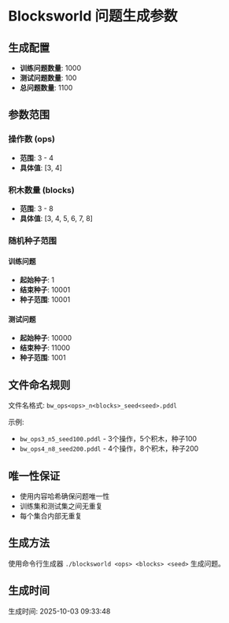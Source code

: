 # Blocksworld 问题生成参数

## 生成配置

- **训练问题数量**: 1000
- **测试问题数量**: 100
- **总问题数量**: 1100

## 参数范围

### 操作数 (ops)
- **范围**: 3 - 4
- **具体值**: [3, 4]

### 积木数量 (blocks)
- **范围**: 3 - 8
- **具体值**: [3, 4, 5, 6, 7, 8]

### 随机种子范围

#### 训练问题
- **起始种子**: 1
- **结束种子**: 10001
- **种子范围**: 10001

#### 测试问题
- **起始种子**: 10000
- **结束种子**: 11000
- **种子范围**: 1001

## 文件命名规则

文件名格式: `bw_ops<ops>_n<blocks>_seed<seed>.pddl`

示例:
- `bw_ops3_n5_seed100.pddl` - 3个操作，5个积木，种子100
- `bw_ops4_n8_seed200.pddl` - 4个操作，8个积木，种子200

## 唯一性保证

- 使用内容哈希确保问题唯一性
- 训练集和测试集之间无重复
- 每个集合内部无重复

## 生成方法

使用命令行生成器 `./blocksworld <ops> <blocks> <seed>` 生成问题。

## 生成时间

生成时间: 2025-10-03 09:33:48
